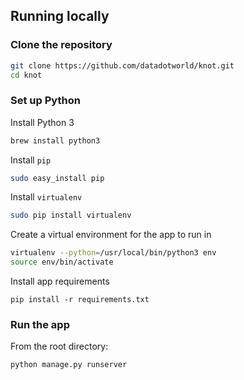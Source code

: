 ## Running locally

### Clone the repository

```bash
git clone https://github.com/datadotworld/knot.git
cd knot
```

### Set up Python

Install Python 3

```bash
brew install python3
```

Install `pip`

```bash
sudo easy_install pip
```

Install `virtualenv`

```bash
sudo pip install virtualenv
```

Create a virtual environment for the app to run in

```bash
virtualenv --python=/usr/local/bin/python3 env
source env/bin/activate
```

Install app requirements

```
pip install -r requirements.txt
```

### Run the app

From the root directory:

```bash
python manage.py runserver
```
